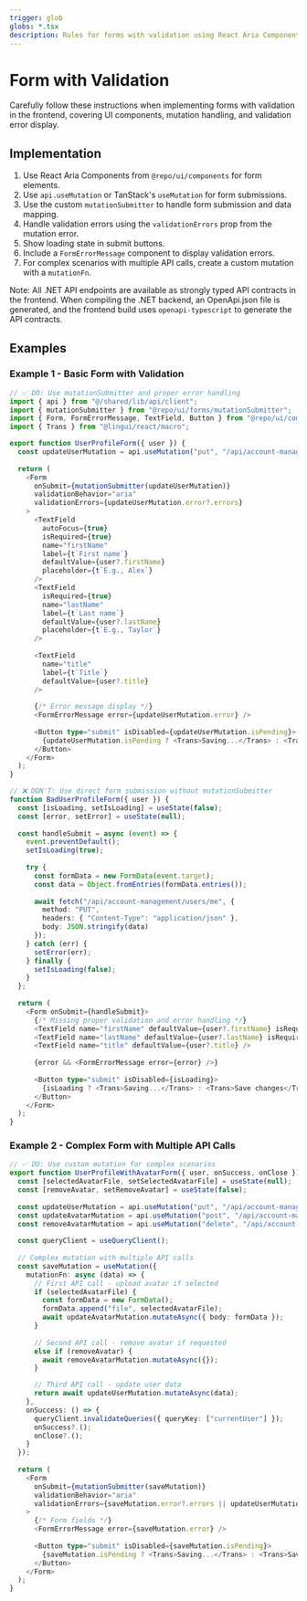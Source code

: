 ```yaml
---
trigger: glob
globs: *.tsx
description: Rules for forms with validation using React Aria Components
---
```


# Form with Validation

Carefully follow these instructions when implementing forms with validation in the frontend, covering UI components, mutation handling, and validation error display.

## Implementation

1. Use React Aria Components from `@repo/ui/components` for form elements.
2. Use `api.useMutation` or TanStack's `useMutation` for form submissions.
3. Use the custom `mutationSubmitter` to handle form submission and data mapping.
4. Handle validation errors using the `validationErrors` prop from the mutation error.
5. Show loading state in submit buttons.
6. Include a `FormErrorMessage` component to display validation errors.
7. For complex scenarios with multiple API calls, create a custom mutation with a `mutationFn`.

Note: All .NET API endpoints are available as strongly typed API contracts in the frontend. When compiling the .NET backend, an OpenApi.json file is generated, and the frontend build uses `openapi-typescript` to generate the API contracts.

## Examples

### Example 1 - Basic Form with Validation

```typescript
// ✅ DO: Use mutationSubmitter and proper error handling
import { api } from "@/shared/lib/api/client";
import { mutationSubmitter } from "@repo/ui/forms/mutationSubmitter";
import { Form, FormErrorMessage, TextField, Button } from "@repo/ui/components";
import { Trans } from "@lingui/react/macro";

export function UserProfileForm({ user }) {
  const updateUserMutation = api.useMutation("put", "/api/account-management/users/me");
  
  return (
    <Form
      onSubmit={mutationSubmitter(updateUserMutation)}
      validationBehavior="aria"
      validationErrors={updateUserMutation.error?.errors}
    >
      <TextField
        autoFocus={true}
        isRequired={true}
        name="firstName"
        label={t`First name`}
        defaultValue={user?.firstName}
        placeholder={t`E.g., Alex`}
      />
      <TextField
        isRequired={true}
        name="lastName"
        label={t`Last name`}
        defaultValue={user?.lastName}
        placeholder={t`E.g., Taylor`}
      />
      
      <TextField 
        name="title" 
        label={t`Title`} 
        defaultValue={user?.title} 
      />
      
      {/* Error message display */}
      <FormErrorMessage error={updateUserMutation.error} />
      
      <Button type="submit" isDisabled={updateUserMutation.isPending}>
        {updateUserMutation.isPending ? <Trans>Saving...</Trans> : <Trans>Save changes</Trans>}
      </Button>
    </Form>
  );
}

// ❌ DON'T: Use direct form submission without mutationSubmitter
function BadUserProfileForm({ user }) {
  const [isLoading, setIsLoading] = useState(false);
  const [error, setError] = useState(null);
  
  const handleSubmit = async (event) => {
    event.preventDefault();
    setIsLoading(true);
    
    try {
      const formData = new FormData(event.target);
      const data = Object.fromEntries(formData.entries());
      
      await fetch("/api/account-management/users/me", {
        method: "PUT",
        headers: { "Content-Type": "application/json" },
        body: JSON.stringify(data)
      });
    } catch (err) {
      setError(err);
    } finally {
      setIsLoading(false);
    }
  };
  
  return (
    <Form onSubmit={handleSubmit}>
      {/* Missing proper validation and error handling */}
      <TextField name="firstName" defaultValue={user?.firstName} isRequired />
      <TextField name="lastName" defaultValue={user?.lastName} isRequired />
      <TextField name="title" defaultValue={user?.title} />
      
      {error && <FormErrorMessage error={error} />}
      
      <Button type="submit" isDisabled={isLoading}>
        {isLoading ? <Trans>Saving...</Trans> : <Trans>Save changes</Trans>}
      </Button>
    </Form>
  );
}
```

### Example 2 - Complex Form with Multiple API Calls

```typescript
// ✅ DO: Use custom mutation for complex scenarios
export function UserProfileWithAvatarForm({ user, onSuccess, onClose }) {
  const [selectedAvatarFile, setSelectedAvatarFile] = useState(null);
  const [removeAvatar, setRemoveAvatar] = useState(false);
  
  const updateUserMutation = api.useMutation("put", "/api/account-management/users/me");
  const updateAvatarMutation = api.useMutation("post", "/api/account-management/users/me/avatar");
  const removeAvatarMutation = api.useMutation("delete", "/api/account-management/users/me/avatar");
  
  const queryClient = useQueryClient();
  
  // Complex mutation with multiple API calls
  const saveMutation = useMutation({
    mutationFn: async (data) => {
      // First API call - upload avatar if selected
      if (selectedAvatarFile) {
        const formData = new FormData();
        formData.append("file", selectedAvatarFile);
        await updateAvatarMutation.mutateAsync({ body: formData });
      } 
      
      // Second API call - remove avatar if requested
      else if (removeAvatar) {
        await removeAvatarMutation.mutateAsync({});
      }

      // Third API call - update user data
      return await updateUserMutation.mutateAsync(data);
    },
    onSuccess: () => {
      queryClient.invalidateQueries({ queryKey: ["currentUser"] });
      onSuccess?.();
      onClose?.();
    }
  });
  
  return (
    <Form
      onSubmit={mutationSubmitter(saveMutation)}
      validationBehavior="aria"
      validationErrors={saveMutation.error?.errors || updateUserMutation.error?.errors}
    >
      {/* Form fields */}
      <FormErrorMessage error={saveMutation.error} />
      
      <Button type="submit" isDisabled={saveMutation.isPending}>
        {saveMutation.isPending ? <Trans>Saving...</Trans> : <Trans>Save changes</Trans>}
      </Button>
    </Form>
  );
}
```
